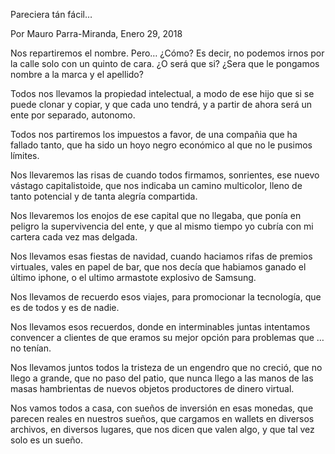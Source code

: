 Pareciera tán fácil…

Por Mauro Parra-Miranda, Enero 29, 2018

Nos repartiremos el nombre. Pero… ¿Cómo? Es decir, no podemos irnos por
la calle solo con un quinto de cara. ¿O será que si? ¿Sera que le
pongamos nombre a la marca y el apellido?

Todos nos llevamos la propiedad intelectual, a modo de ese hijo que si
se puede clonar y copiar, y que cada uno tendrá, y a partir de ahora
será un ente por separado, autonomo.

Todos nos partiremos los impuestos a favor, de una compañia que ha
fallado tanto, que ha sido un hoyo negro económico al que no le pusimos
límites.

Nos llevaremos las risas de cuando todos firmamos, sonrientes, ese nuevo
vástago capitalistoide, que nos indicaba un camino multicolor, lleno de
tanto potencial y de tanta alegría compartida.

Nos llevaremos los enojos de ese capital que no llegaba, que ponía en
peligro la supervivencia del ente, y que al mismo tiempo yo cubría con
mi cartera cada vez mas delgada.

Nos llevamos esas fiestas de navidad, cuando haciamos rifas de premios
virtuales, vales en papel de bar, que nos decía que habiamos ganado el
último iphone, o el ultimo armastote explosivo de Samsung.

Nos llevamos de recuerdo esos viajes, para promocionar la tecnología,
que es de todos y es de nadie.

Nos llevamos esos recuerdos, donde en interminables juntas intentamos
convencer a clientes de que eramos su mejor opción para problemas que …
no tenían.

Nos llevamos juntos todos la tristeza de un engendro que no creció, que
no llego a grande, que no paso del patio, que nunca llego a las manos de
las masas hambrientas de nuevos objetos productores de dinero virtual.

Nos vamos todos a casa, con sueños de inversión en esas monedas, que
parecen reales en nuestros sueños, que cargamos en wallets en diversos
archivos, en diversos lugares, que nos dicen que valen algo, y que tal
vez solo es un sueño.